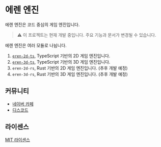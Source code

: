 # 에렌 엔진
에렌 엔진은 코드 중심의 게임 엔진입니다.

> ⚠️ 이 프로젝트는 현재 개발 중입니다. 주요 기능과 문서가 변경될 수 있습니다.

에렌 엔진은 여러 모듈로 나뉩니다.

1. [`eren-2d-ts`](eren-2d-ts), TypeScript 기반의 2D 게임 엔진입니다.
2. [`eren-3d-ts`](eren-3d-ts), TypeScript 기반의 3D 게임 엔진입니다.
3. `eren-2d-rs`, Rust 기반의 2D 게임 엔진입니다. (추후 개발 예정)
4. `eren-3d-rs`, Rust 기반의 3D 게임 엔진입니다. (추후 개발 예정)

## 커뮤니티
- [네이버 카페](https://cafe.naver.com/erenengine)
- [디스코드](https://discord.gg/VyeJKK4c7J)

## 라이센스
[MIT 라이센스](LICENSE)
